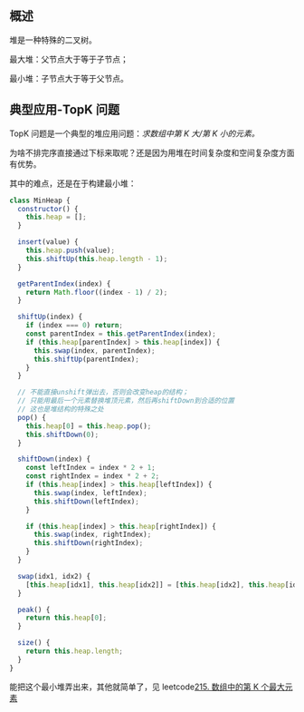 ## 概述

堆是一种特殊的二叉树。

最大堆：父节点大于等于子节点；

最小堆：子节点大于等于父节点。

## 典型应用-TopK 问题

TopK 问题是一个典型的堆应用问题：_求数组中第 K 大/第 K 小的元素。_

为啥不排完序直接通过下标来取呢？还是因为用堆在时间复杂度和空间复杂度方面有优势。

其中的难点，还是在于构建最小堆：

```js
class MinHeap {
  constructor() {
    this.heap = [];
  }

  insert(value) {
    this.heap.push(value);
    this.shiftUp(this.heap.length - 1);
  }

  getParentIndex(index) {
    return Math.floor((index - 1) / 2);
  }

  shiftUp(index) {
    if (index === 0) return;
    const parentIndex = this.getParentIndex(index);
    if (this.heap[parentIndex] > this.heap[index]) {
      this.swap(index, parentIndex);
      this.shiftUp(parentIndex);
    }
  }

  // 不能直接unshift弹出去，否则会改变heap的结构；
  // 只能用最后一个元素替换堆顶元素，然后再shiftDown到合适的位置
  // 这也是堆结构的特殊之处
  pop() {
    this.heap[0] = this.heap.pop();
    this.shiftDown(0);
  }

  shiftDown(index) {
    const leftIndex = index * 2 + 1;
    const rightIndex = index * 2 + 2;
    if (this.heap[index] > this.heap[leftIndex]) {
      this.swap(index, leftIndex);
      this.shiftDown(leftIndex);
    }

    if (this.heap[index] > this.heap[rightIndex]) {
      this.swap(index, rightIndex);
      this.shiftDown(rightIndex);
    }
  }

  swap(idx1, idx2) {
    [this.heap[idx1], this.heap[idx2]] = [this.heap[idx2], this.heap[idx1]];
  }

  peak() {
    return this.heap[0];
  }

  size() {
    return this.heap.length;
  }
}
```

能把这个最小堆弄出来，其他就简单了，见 leetcode[215. 数组中的第 K 个最大元素](https://leetcode-cn.com/problems/kth-largest-element-in-an-array/)
